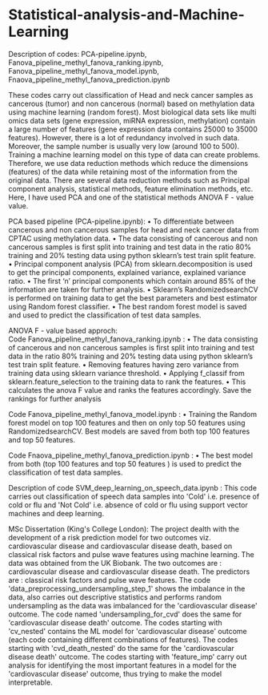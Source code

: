 # Statistical-analysis-and-Machine-Learning

Description of codes: PCA-pipeline.ipynb, Fanova_pipeline_methyl_fanova_ranking.ipynb, Fanova_pipeline_methyl_fanova_model.ipynb, Fnaova_pipeline_methyl_fanova_prediction.ipynb

These codes carry out classification of Head and neck cancer samples as cancerous (tumor) and non cancerous (normal) based on methylation data using 
machine learning (random forest). Most biological data sets like multi omics data sets (gene expression, miRNA expression, methylation) contain a large number of features (gene expression data contains 25000 to 35000 features). However, there is a lot of redundancy involved in such data. Moreover, the sample number is usually very low (around 100 to 500). Training a machine learning model on this type of data can create problems. Therefore, we use data reduction methods which reduce the dimensions (features) of the data while retaining most of the information from the original data. There are several data reduction methods such as Principal component analysis, statistical methods, feature elimination methods, etc. Here, I have used PCA and one of the statistical methods ANOVA F - value value.

PCA based pipeline (PCA-pipeline.ipynb):
    • To differentiate between cancerous and non cancerous samples for head and neck cancer data from CPTAC using methylation data.
    • The data consisting of cancerous and non cancerous samples is first split into training and test data in the ratio 80% training and 20% testing data using python sklearn’s test train split feature.
    • Principal component analysis (PCA) from sklearn.decomposition is used to get the principal components, explained variance, explained variance ratio.
    • The first ‘n’ principal components which contain around 85% of the information are taken for further analysis. 
    • Sklearn’s RandomizedsearchCV is performed on training data to get the best parameters and best estimator using Random forest classifier.
    • The best random forest model is saved and used to predict the classification of test data samples.
    
 ANOVA F - value based approch:   
 Code Fanova_pipeline_methyl_fanova_ranking.ipynb : 
     • The data consisting of cancerous and non cancerous samples is first split into training and test data in the ratio 80% training and 20% testing data using python sklearn’s test train split feature.
    • Removing features having zero variance from training data using sklearn variance threshold.
    • Applying f_classif from sklearn.feature_selection to the training data to rank the features.
    • This calculates the anova F value and ranks the features accordingly. Save the rankings for further analysis
    
 Code Fanova_pipeline_methyl_fanova_model.ipynb :
    • Training the Random forest model on top 100 features and then on only top 50 features using RandomizedsearchCV. Best models are saved from both top 100 features and top 50 features.
    
  Code Fnaova_pipeline_methyl_fanova_prediction.ipynb :
    • The best model from both (top 100 features and top 50 features ) is used to predict the classification of test data samples.
    

Description of code SVM_deep_learning_on_speech_data.ipynb : 
This code carries out classification of speech data samples into 'Cold' i.e. presence of cold or flu and 'Not Cold' i.e. absence of cold or flu using support vector machines and deep learning. 

MSc Dissertation (King's College London): The project dealth with the development of a risk prediction model for two outcomes viz. cardiovascular disease and cardiovascular disease death, based on classical risk factors and pulse wave features using machine learning. The data was obtained from the UK Biobank. The two outcomes are : cardiovascular disease and cardiovascular disease death. The predictors are : classical risk factors and pulse wave features.   The code 'data_preprocessing_undersampling_step_1' shows the imbalance in the data, also carries out descriptive statistics and performs random undersampling as the data was imbalanced for the 'cardiovascular disease' outcome. The code named 'undersampling_for_cvd' does the same for 'cardiovascular disease death' outcome.
The codes starting with 'cv_nested' contains the ML model for 'cardiovascular disease' outcome (each code containing different combinations of features). The codes starting with 'cvd_death_nested' do the same for the 'cardiovascular disease death' outcome. The codes starting with 'feature_imp' carry out analysis for identifying the most important features in a model for the 'cardiovascular disease' outcome, thus trying to make the model interpretable.
